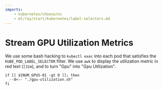 ```yaml
---
imports:
    - kubernetes/choose/ns
    - ml/ray/start/kubernetes/label-selectors.md
---
```


# Stream GPU Utilization Metrics

We use some bash hacking to `kubectl exec` into each pod that
satisfies the `KUBE_POD_LABEL_SELECTOR` filter. We use `awk` to
display the utilization metric in red text (`[31m`), and to turn "Gpu"
into "Gpu Utilization".

```shell.async
if [[ ${NUM_GPUS-0} -gt 0 ]]; then
  --8<-- "./gpu-utilization.sh"
fi
```
